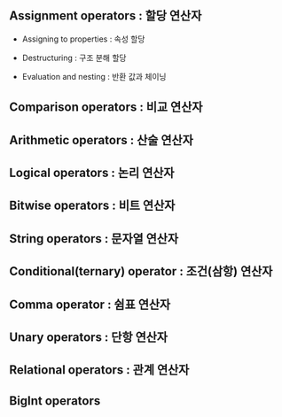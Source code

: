 ## Assignment operators : 할당 연산자

- Assigning to properties : 속성 할당

- Destructuring : 구조 분해 할당

- Evaluation and nesting : 반환 값과 체이닝

## Comparison operators : 비교 연산자

## Arithmetic operators : 산술 연산자

## Logical operators : 논리 연산자

## Bitwise operators : 비트 연산자

## String operators : 문자열 연산자

## Conditional(ternary) operator : 조건(삼항) 연산자

## Comma operator : 쉼표 연산자

## Unary operators : 단항 연산자

## Relational operators : 관계 연산자

## BigInt operators
